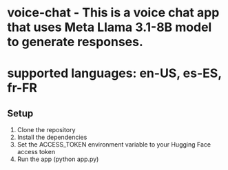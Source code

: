 # voice-chat - This is a voice chat app that uses Meta Llama 3.1-8B model to generate responses.
# supported languages: en-US, es-ES, fr-FR

## Setup

1. Clone the repository
2. Install the dependencies
3. Set the ACCESS_TOKEN environment variable to your Hugging Face access token
4. Run the app (python app.py)